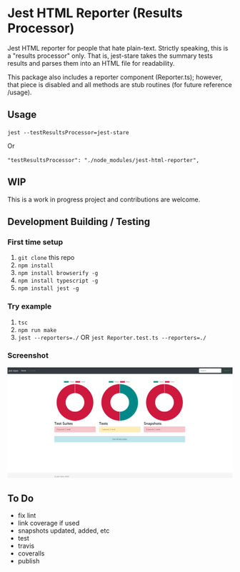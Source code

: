 # Jest HTML Reporter (Results Processor)
Jest HTML reporter for people that hate plain-text.  Strictly speaking, this is a
"results processor" only.  That is, jest-stare takes the summary tests results and parses 
them into an HTML file for readability. 

This package also includes a reporter component (Reporter.ts); however, that piece is disabled
and all methods are stub routines (for future reference /usage).

## Usage
`jest --testResultsProcessor=jest-stare`

Or

`"testResultsProcessor": "./node_modules/jest-html-reporter",`

## WIP
This is a work in progress project and contributions are welcome.  

## Development Building / Testing

### First time setup
1. `git clone` this repo
2. `npm install`
3. `npm install browserify -g`
4. `npm install typescript -g`
5. `npm install jest -g`

### Try example
1. `tsc`
2. `npm run make`
3. `jest --reporters=./` OR `jest Reporter.test.ts --reporters=./`

### Screenshot
![alt text](images/sample.png "Sample Report - WIP")

##  To Do
* fix lint
* link coverage if used
* snapshots updated, added, etc
* test
* travis
* coveralls
* publish